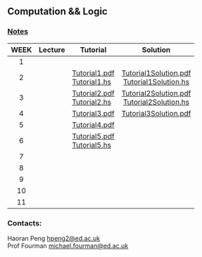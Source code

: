 ## Computation && Logic
### <a href="book.pdf" target ="_blank">Notes</a>

| WEEK | Lecture |       Tutorial     |  Solution    | 
|:----:|---------|--------------------|:------------:|
| 1    |         |           |          |   
| 2    |         |  <a href="./tutorial1/Tutorial1.pdf" target ="_blank">Tutorial1.pdf</a><br><a href="./tutorial1/Tutorial1.hs" target ="_blank">Tutorial1.hs</a>   |    <a href="./tutorial1/Tutorial1Solution.pdf" target ="_blank">Tutorial1Solution.pdf</a><br><a href="./tutorial1/Tutorial1Solution.hs" target ="_blank">Tutorial1Solution.hs</a>                 
| 3    |         | <a href="./tutorial2/Tutorial2.pdf" target ="_blank">Tutorial2.pdf</a><br><a href="./tutorial2/Tutorial2.hs" target ="_blank">Tutorial2.hs</a>   |    <a href="./tutorial2/Tutorial2Solution.pdf" target ="_blank">Tutorial2Solution.pdf</a><br><a href="./tutorial2/Tutorial2Solution.hs" target ="_blank">Tutorial2Solution.hs</a>          
| 4    |         | <a href="./tutorial3/Tutorial3.pdf" target ="_blank">Tutorial3.pdf</a>                   |   <a href="./tutorial3/Tutorial3Solution.pdf" target ="_blank">Tutorial3Solution.pdf</a>         
| 5    |         | <a href="./tutorial4/Tutorial4.pdf" target ="_blank">Tutorial4.pdf</a>                   |   
| 6    |         | <a href="./tutorial5/Tutorial5.pdf" target ="_blank">Tutorial5.pdf</a><br><a href="./tutorial5/Tutorial5.hs" target ="_blank">Tutorial5.hs</a>          
| 7    |         |                    |              |          
| 8    |         |                    |              |          
| 9    |         |                    |              |          
| 10   |         |                    |              |          
| 11   |         |                    |              |          

### Contacts:
Haoran Peng <a href="mailto:hpeng2@ed.ac.uk" target="_blank">hpeng2@ed.ac.uk</a>  
Prof Fourman <a href="mailto:hpeng2@ed.ac.uk" target="_blank">michael.fourman@ed.ac.uk</a>



